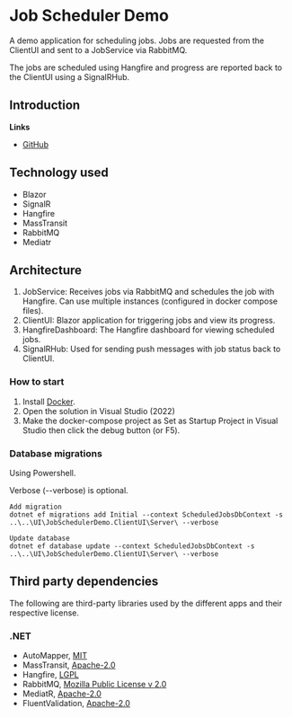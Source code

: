 # Job Scheduler Demo

A demo application for scheduling jobs. Jobs are requested from the ClientUI and sent to a JobService via RabbitMQ. 

The jobs are scheduled using Hangfire and progress are reported back to the ClientUI using a SignalRHub.

## Introduction

**Links**
- [GitHub](https://github.com/migaweb/JobSchedulerDemo)

## Technology used
- Blazor
- SignalR
- Hangfire
- MassTransit
- RabbitMQ
- Mediatr

## Architecture
1. JobService: Receives jobs via RabbitMQ and schedules the job with Hangfire. Can use multiple instances (configured in docker compose files).
2. ClientUI: Blazor application for triggering jobs and view its progress.
3. HangfireDashboard: The Hangfire dashboard for viewing scheduled jobs.
4. SignalRHub: Used for sending push messages with job status back to ClientUI.

### How to start
1. Install [Docker](https://www.docker.com/).
2. Open the solution in Visual Studio (2022)
3. Make the docker-compose project as Set as Startup Project in Visual Studio then click the debug button (or F5).

### Database migrations
Using Powershell.

Verbose (--verbose) is optional.

```
Add migration
dotnet ef migrations add Initial --context ScheduledJobsDbContext -s ..\..\UI\JobSchedulerDemo.ClientUI\Server\ --verbose

Update database
dotnet ef database update --context ScheduledJobsDbContext -s ..\..\UI\JobSchedulerDemo.ClientUI\Server\ --verbose
```

## Third party dependencies
The following are third-party libraries used by the different apps and their respective license.
### .NET
- AutoMapper, [MIT](https://mit-license.org/)
- MassTransit, [Apache-2.0](https://licenses.nuget.org/Apache-2.0)
- Hangfire, [LGPL](https://raw.githubusercontent.com/HangfireIO/Hangfire/master/LICENSE.md)
- RabbitMQ, [Mozilla Public License v 2.0](https://www.rabbitmq.com/mpl.html)
- MediatR, [Apache-2.0](https://licenses.nuget.org/Apache-2.0)
- FluentValidation, [Apache-2.0](https://licenses.nuget.org/Apache-2.0)
